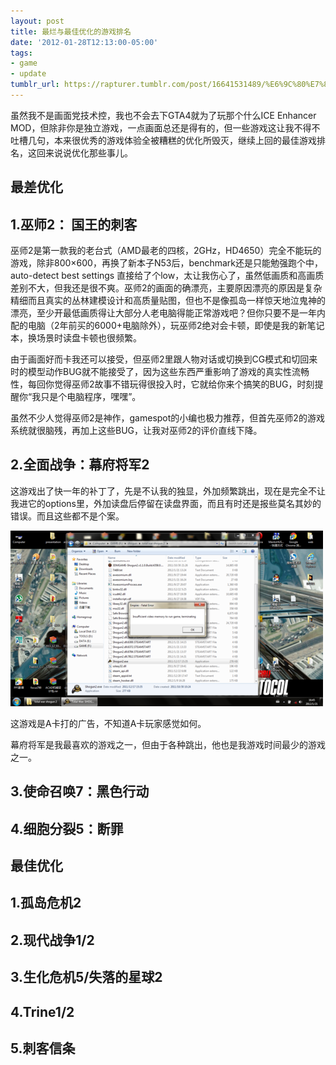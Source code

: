 ```yaml
---
layout: post
title: 最烂与最佳优化的游戏排名
date: '2012-01-28T12:13:00-05:00'
tags:
- game
- update
tumblr_url: https://rapturer.tumblr.com/post/16641531489/%E6%9C%80%E7%83%82%E4%B8%8E%E6%9C%80%E4%BD%B3%E4%BC%98%E5%8C%96%E7%9A%84%E6%B8%B8%E6%88%8F%E6%8E%92%E5%90%8D
---
```

虽然我不是画面党技术控，我也不会去下GTA4就为了玩那个什么ICE Enhancer MOD，但除非你是独立游戏，一点画面总还是得有的，但一些游戏这让我不得不吐槽几句，本来很优秀的游戏体验全被糟糕的优化所毁灭，继续上回的最佳游戏排名，这回来说说优化那些事儿。

## 最差优化

## 1.巫师2： 国王的刺客

巫师2是第一款我的老台式（AMD最老的四核，2GHz，HD4650）完全不能玩的游戏，除非800×600，再换了新本子N53后，benchmark还是只能勉强跑个中，auto-detect best settings 直接给了个low，太让我伤心了，虽然低画质和高画质差别不大，但我还是很不爽。巫师2的画面的确漂亮，主要原因漂亮的原因是复杂精细而且真实的丛林建模设计和高质量贴图，但也不是像孤岛一样惊天地泣鬼神的漂亮，至少开最低画质得让大部分人老电脑得能正常游戏吧？但你只要不是一年内配的电脑（2年前买的6000+电脑除外），玩巫师2绝对会卡顿，即使是我的新笔记本，换场景时读盘卡顿也很频繁。

由于画面好而卡我还可以接受，但巫师2里跟人物对话或切换到CG模式和切回来时的模型动作BUG就不能接受了，因为这些东西严重影响了游戏的真实性流畅性，每回你觉得巫师2故事不错玩得很投入时，它就给你来个搞笑的BUG，时刻提醒你“我只是个电脑程序，嘿嘿”。

虽然不少人觉得巫师2是神作，gamespot的小编也极力推荐，但首先巫师2的游戏系统就很脑残，再加上这些BUG，让我对巫师2的评价直线下降。

## 2.全面战争：幕府将军2

这游戏出了快一年的补丁了，先是不认我的独显，外加频繁跳出，现在是完全不让我进它的options里，外加读盘后停留在读盘界面，而且有时还是报些莫名其妙的错误。而且这些都不是个案。

![](/assets/img/tumblr_lyiqk4raaw1r0cnr9.png)

这游戏是A卡打的广告，不知道A卡玩家感觉如何。

幕府将军是我最喜欢的游戏之一，但由于各种跳出，他也是我游戏时间最少的游戏之一。

## 3.使命召唤7：黑色行动

## 4.细胞分裂5：断罪

## 最佳优化

## 1.孤岛危机2

## 2.现代战争1/2

## 3.生化危机5/失落的星球2

## 4.Trine1/2

## 5.刺客信条
